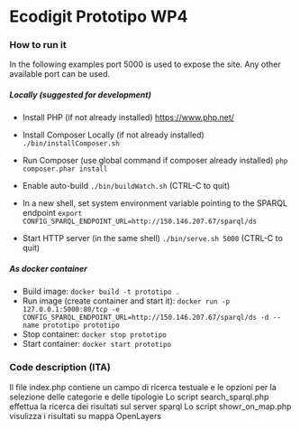 # Ecodigit Prototipo WP4

### How to run it

In the following examples port 5000 is used to expose the site.
Any other available port can be used.

##### Locally (suggested for development)

- Install PHP (if not already installed)
  https://www.php.net/

- Install Composer Locally (if not already installed)
`./bin/installComposer.sh`

- Run Composer (use global command if composer already installed)
`php composer.phar install`

- Enable auto-build
  `./bin/buildWatch.sh` (CTRL-C to quit)

- In a new shell, set system environment variable pointing to the SPARQL endpoint
  `export CONFIG_SPARQL_ENDPOINT_URL=http://150.146.207.67/sparql/ds`

- Start HTTP server (in the same shell)
  `./bin/serve.sh 5000` (CTRL-C to quit)

##### As docker container

- Build image:
  `docker build -t prototipo .`
- Run image (create container and start it):
  `docker run -p 127.0.0.1:5000:80/tcp -e CONFIG_SPARQL_ENDPOINT_URL=http://150.146.207.67/sparql/ds -d --name prototipo prototipo`
- Stop container:
  `docker stop prototipo`
- Start container:
  `docker start prototipo`

### Code description (ITA)

Il file index.php contiene un campo di ricerca testuale e le opzioni per la selezione delle categorie e delle tipologie
Lo script search_sparql.php effettua la ricerca dei risultati sul server sparql
Lo script showr_on_map.php visulizza i risultati su mappa OpenLayers
